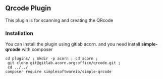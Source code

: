## Qrcode Plugin

This plugin is for scanning and creating the QRcode

### Installation 

You can install the plugin using gitlab acorn.
and you need install **simple-qrcode** with composer  
```
cd plugins/ ; mkdir -p acorn ; cd acorn ;
 git clone git@gitlab.acorn.org:office/qrcode.git ; 
 cd ../../   
composer require simplesoftwareio/simple-qrcode

```
